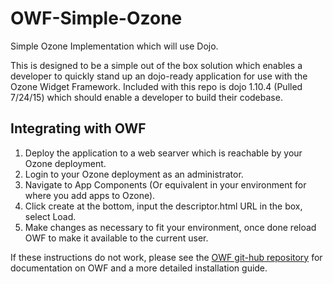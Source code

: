 # OWF-Simple-Ozone
Simple Ozone Implementation which will use Dojo.

This is designed to be a simple out of the box solution which enables a developer to quickly stand up an dojo-ready application for use with the Ozone Widget Framework. Included with this repo is dojo 1.10.4 (Pulled 7/24/15) which should enable a developer to build their codebase.

## Integrating with OWF
1. Deploy the application to a web searver which is reachable by your Ozone deployment.
2. Login to your Ozone deployment as an administrator.
3. Navigate to App Components (Or equivalent in your environment for where you add apps to Ozone).
4. Click create at the bottom, input the descriptor.html URL in the box, select Load.
5. Make changes as necessary to fit your environment, once done reload OWF to make it available to the current user.

If these instructions do not work, please see the [OWF git-hub repository](https://github.com/ozoneplatform/owf-omp-docs) for documentation on OWF and a more detailed installation guide.
